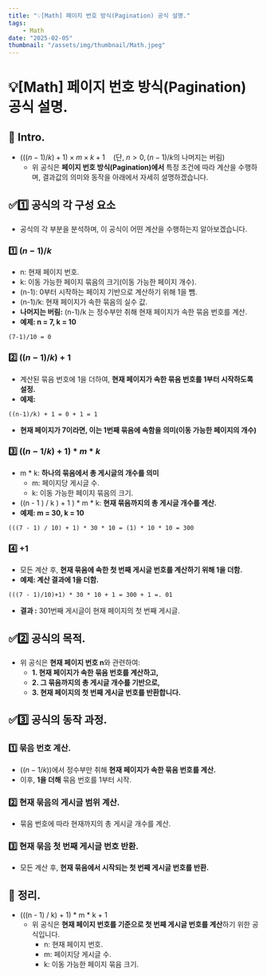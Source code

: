 ```yaml
---
title: "💡[Math] 페이지 번호 방식(Pagination) 공식 설명."
tags:
    - Math
date: "2025-02-05"
thumbnail: "/assets/img/thumbnail/Math.jpeg"
---
```


# 💡[Math] 페이지 번호 방식(Pagination) 공식 설명.
## 📝 Intro.
- $(((n - 1) / k) + 1) \times m \times k + 1 \quad \text{(단, } n > 0, (n - 1) / k \text{의 나머지는 버림)}$
    - 위 공식은 **페이지 번호 방식(Pagination)에서** 특정 조건에 따라 계산을 수행하며, 결과값의 의미와 동작을 아래에서 자세히 설명하겠습니다.

## ✅1️⃣ 공식의 각 구성 요소
- 공식의 각 부분을 분석하며, 이 공식이 어떤 계산을 수행하는지 알아보겠습니다.

### 1️⃣ $(n-1)/k$
- n: 현재 페이지 번호.
- k: 이동 가능한 페이지 묶음의 크기(이동 가능한 페이지 개수).
- (n-1): 0부터 시작하는 페이지 기반으로 계산하기 위해 1을 뺌.
- (n-1)/k: 현재 페이지가 속한 묶음의 실수 값.
- **나머지는 버림:** (n-1)/k 는 정수부만 취해 현재 페이지가 속한 묶음 번호를 계산.
- **예제: n = 7, k = 10**
```
(7-1)/10 = 0
```

### 2️⃣ $((n-1)/k) + 1$
- 계산된 묶음 번호에 1을 더하여, **현재 페이지가 속한 묶음 번호를 1부터 시작하도록 설정.**
- **예제:**
```
((n-1)/k) + 1 = 0 + 1 = 1
````
- **현재 페이지가 7이라면, 이는 1번째 묶음에 속함을 의미(이동 가능한 페이지의 개수)**

### 3️⃣ $((n-1/k) + 1) * m * k$
- m * k: **하나의 묶음에서 총 게시글의 개수를 의미**
    - m: 페이지당 게시글 수.
    - k: 이동 가능한 페이지 묶음의 크기.
- ((n - 1 ) / k ) + 1 ) * m * k: **현재 묶음까지의 총 게시글 개수를 계산.**
- **예제: m = 30, k = 10**
```
(((7 - 1) / 10) + 1) * 30 * 10 = (1) * 10 * 10 = 300
```

### 4️⃣ $+1$
- 모든 계산 후, **현재 묶음에 속한 첫 번째 게시글 번호를 계산하기 위해 1을 더함.**
- **예제: 계산 결과에 1을 더함.**
```
(((7 - 1)/10)+1) * 30 * 10 + 1 = 300 + 1 =. 01
```

- **결과 :** 301번째 게시글이 현재 페이지의 첫 번째 게시글.

## ✅2️⃣ 공식의 목적.
- 위 공식은 **현재 페이지 번호 n**와 관련하여:
    - **1. 현재 페이지가 속한 묶음 번호를 계산하고,**
    - **2. 그 묶음까지의 총 게시글 개수를 기반으로,**
    - **3. 현재 페이지의 첫 번째 게시글 번호를 반환합니다.**

## ✅3️⃣ 공식의 동작 과정.
### 1️⃣ 묶음 번호 계산.
- $((n - 1 / k))$에서 정수부만 취해 **현재 페이지가 속한 묶음 번호를 계산.**
- 이후, **1을 더해** 묶음 번호를 1부터 시작.

### 2️⃣ 현재 묶음의 게시글 범위 계산.
- 묶음 번호에 따라 현재까지의 총 게시글 개수를 계산.

### 3️⃣ 현재 묶음 첫 번째 게시글 번호 반환.
- 모든 계산 후, **현재 묶음에서 시작되는 첫 번째 게시글 번호를 반환.**

## 🚀 정리.
- $\text{(((n - 1) / k) + 1) * m * k + 1}$
    - 위 공식은 **현재 페이지 번호를 기준으로 첫 번째 게시글 번호를 계산**하기 위한 공식입니다.
        - n: 현재 페이지 번호.
        - m: 페이지당 게시글 수.
        - k: 이동 가능한 페이지 묶음 크기.
